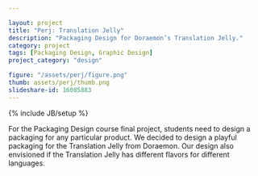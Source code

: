 ```yaml
---

layout: project
title: "Perj: Translation Jelly"
description: "Packaging Design for Doraemon’s Translation Jelly."
category: project
tags: [Packaging Design, Graphic Design]
project_category: "design"

figure: "/assets/perj/figure.png"
thumb: assets/perj/thumb.png
slideshare-id: 16085883
---
```

{% include JB/setup %}

For the Packaging Design course final project, students need to design a packaging for any particular product.  We decided to design a playful packaging for the Translation Jelly from Doraemon.  Our design also envisioned if the Translation Jelly has different flavors for different languages.